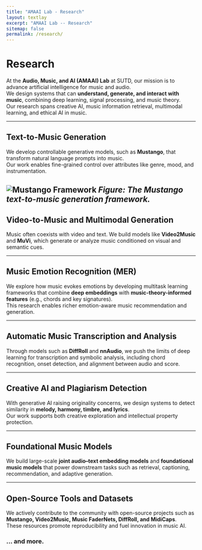 ```yaml
---
title: "AMAAI Lab - Research"
layout: textlay
excerpt: "AMAAI Lab -- Research"
sitemap: false
permalink: /research/
---
```


# Research

At the **Audio, Music, and AI (AMAAI) Lab** at SUTD, our mission is to advance artificial intelligence for music and audio.  
We design systems that can **understand, generate, and interact with music**, combining deep learning, signal processing, and music theory.  
Our research spans creative AI, music information retrieval, multimodal learning, and ethical AI in music.

---

## Text-to-Music Generation
We develop controllable generative models, such as **Mustango**, that transform natural language prompts into music.  
Our work enables fine-grained control over attributes like genre, mood, and instrumentation.

![Mustango Framework](/assets/images/mustango_framework.jpg)
*Figure: The Mustango text-to-music generation framework.*
---

## Video-to-Music and Multimodal Generation
Music often coexists with video and text. We build models like **Video2Music** and **MuVi**, which generate or analyze music conditioned on visual and semantic cues.

---

## Music Emotion Recognition (MER)
We explore how music evokes emotions by developing multitask learning frameworks that combine **deep embeddings** with **music-theory-informed features** (e.g., chords and key signatures).  
This research enables richer emotion-aware music recommendation and generation.

---

## Automatic Music Transcription and Analysis
Through models such as **DiffRoll** and **nnAudio**, we push the limits of deep learning for transcription and symbolic analysis, including chord recognition, onset detection, and alignment between audio and score.

---

## Creative AI and Plagiarism Detection
With generative AI raising originality concerns, we design systems to detect similarity in **melody, harmony, timbre, and lyrics**.  
Our work supports both creative exploration and intellectual property protection.

---

## Foundational Music Models
We build large-scale **joint audio–text embedding models** and **foundational music models** that power downstream tasks such as retrieval, captioning, recommendation, and adaptive generation.

---

## Open-Source Tools and Datasets
We actively contribute to the community with open-source projects such as **Mustango, Video2Music, Music FaderNets, DiffRoll, and MidiCaps**.  
These resources promote reproducibility and fuel innovation in music AI.

### ... and more.
